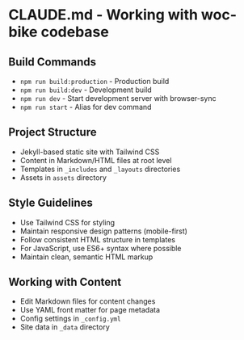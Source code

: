 # CLAUDE.md - Working with woc-bike codebase

## Build Commands
- `npm run build:production` - Production build
- `npm run build:dev` - Development build
- `npm run dev` - Start development server with browser-sync
- `npm run start` - Alias for dev command

## Project Structure
- Jekyll-based static site with Tailwind CSS
- Content in Markdown/HTML files at root level
- Templates in `_includes` and `_layouts` directories
- Assets in `assets` directory

## Style Guidelines
- Use Tailwind CSS for styling
- Maintain responsive design patterns (mobile-first)
- Follow consistent HTML structure in templates
- For JavaScript, use ES6+ syntax where possible
- Maintain clean, semantic HTML markup

## Working with Content
- Edit Markdown files for content changes
- Use YAML front matter for page metadata
- Config settings in `_config.yml`
- Site data in `_data` directory